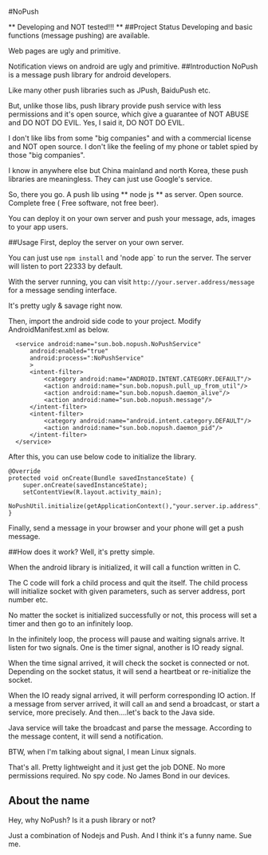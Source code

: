 #NoPush

** Developing and NOT tested!!! **
##Project Status
Developing and basic functions (message pushing) are available.

Web pages are ugly and primitive.

Notification views on android are ugly and primitive.
##Introduction
NoPush is a message push library for android developers.

Like many other push libraries such as JPush, BaiduPush etc.

But, unlike those libs, push library provide push service with less permissions and it's open source, which give a guarantee of NOT ABUSE and DO NOT DO EVIL. Yes, I said it, DO NOT DO EVIL.

I don't like libs from some "big companies" and with a commercial license and NOT open source. I don't like the feeling of my phone or tablet spied by those "big companies".

I know in anywhere else but China mainland and north Korea, these push libraries are meaningless. They can just use Google's service.

So, there you go. A push lib using ** node js **  as server. Open source. Complete free ( Free software, not free beer).

You can deploy it on your own server and push your message, ads, images to your app users.

##Usage
First, deploy the server on your own server.

You can just use `npm install` and 'node app` to run the server. The server will listen to port 22333 by default.

With the server running, you can visit `http://your.server.address/message` for a message sending interface.

It's pretty ugly & savage right now.

Then, import the android side code to your project. Modify AndroidManifest.xml as below.

      <service android:name="sun.bob.nopush.NoPushService"
          android:enabled="true"
          android:process=":NoPushService"
          >
          <intent-filter>
              <category android:name="ANDROID.INTENT.CATEGORY.DEFAULT"/>
              <action android:name="sun.bob.nopush.pull_up_from_util"/>
              <action android:name="sun.bob.nopush.daemon_alive"/>
              <action android:name="sun.bob.nopush.message"/>
          </intent-filter>
          <intent-filter>
              <category android:name="android.intent.category.DEFAULT"/>
              <action android:name="sun.bob.nopush.daemon_pid"/>
          </intent-filter>
      </service>

After this, you can use below code to initialize the library.

    @Override
    protected void onCreate(Bundle savedInstanceState) {
        super.onCreate(savedInstanceState);
        setContentView(R.layout.activity_main);
        NoPushUtil.initialize(getApplicationContext(),"your.server.ip.address",22333);
    }

Finally, send a message in your browser and your phone will get a push message.

##How does it work?
Well, it's pretty simple.

When the android library is initialized, it will call a function written in C.

The C code will fork a child process and quit the itself. The child process will initialize socket with given parameters, such as server address, port number etc.

No matter the socket is initialized successfully or not, this process will set a timer and then go to an infinitely loop.

In the infinitely loop, the process will pause and waiting signals arrive. It listen for two signals. One is the timer signal, another is IO ready signal.

When the time signal arrived, it will check the socket is connected or not. Depending on the socket status, it will send a heartbeat or re-initialize the socket.

When the IO ready signal arrived, it will perform corresponding IO action. If a message from server arrived, it will call `am` and send a broadcast, or start a service, more precisely. And then....let's back to the Java side.

Java service will take the broadcast and parse the message. According to the message content, it will send a notification.

BTW, when I'm talking about signal, I mean Linux signals.

That's all. Pretty lightweight and it just get the job DONE. No more permissions required. No spy code. No James Bond in our devices.
## About the name
Hey, why NoPush? Is it a push library or not?

Just a combination of Nodejs and Push. And I think it's a funny name. Sue me.